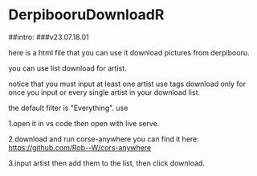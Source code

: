 # DerpibooruDownloadR
##intro:
###v23.07.18.01

here is a html file that you can use it download pictures from derpibooru.

you can use list download for artist.

notice that you must input at least one artist
use tags download only for once you input or every single artist in your download list.

the default filter is "Everything".
use

1.open it in vs code then open with live serve.

2.download and run corse-anywhere
you can find it here: https://github.com/Rob--W/cors-anywhere

3.input artist then add them to the list, then click download.
